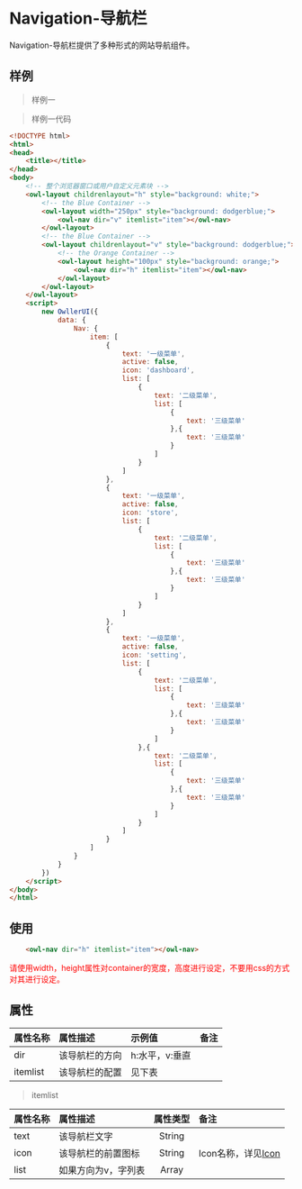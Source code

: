 # Navigation-导航栏

Navigation-导航栏提供了多种形式的网站导航组件。

## 样例

> 样例一

<div class="exam-wrapper">
    <owl-layout childrenlayout="h" style="background: white;">
    		<!-- the Blue Container -->
            <owl-layout width="250px" style="background: dodgerblue;">
                <owl-nav dir="v" itemlist="item"></owl-nav>
            </owl-layout>
            <!-- the Green Container -->
            <owl-layout childrenlayout="v" style="background: dodgerblue;">
                <!-- the Orange Container -->
                <owl-layout height="60px" style="background: orange;">
                    <owl-nav dir="h" itemlist="item"></owl-nav>
                </owl-layout>
            </owl-layout>
        </owl-layout>
</div>

> 样例一代码

```html
<!DOCTYPE html>
<html>
<head>
	<title></title>
</head>
<body>
	<!-- 整个浏览器窗口或用户自定义元素块 -->
	<owl-layout childrenlayout="h" style="background: white;">
		<!-- the Blue Container -->
        <owl-layout width="250px" style="background: dodgerblue;">
            <owl-nav dir="v" itemlist="item"></owl-nav>
        </owl-layout>
        <!-- the Blue Container -->
        <owl-layout childrenlayout="v" style="background: dodgerblue;">
            <!-- the Orange Container -->
            <owl-layout height="100px" style="background: orange;">
                <owl-nav dir="h" itemlist="item"></owl-nav>
            </owl-layout>
        </owl-layout>
    </owl-layout>
    <script>
        new OwllerUI({
            data: {
                Nav: {
                    item: [
                        {
                            text: '一级菜单',
                            active: false,
                            icon: 'dashboard',
                            list: [
                                {
                                    text: '二级菜单',
                                    list: [
                                        {
                                            text: '三级菜单'
                                        },{
                                            text: '三级菜单'
                                        }
                                    ]
                                }
                            ]
                        },
                        {
                            text: '一级菜单',
                            active: false,
                            icon: 'store',
                            list: [
                                {
                                    text: '二级菜单',
                                    list: [
                                        {
                                            text: '三级菜单'
                                        },{
                                            text: '三级菜单'
                                        }
                                    ]
                                }
                            ]
                        },
                        {
                            text: '一级菜单',
                            active: false,
                            icon: 'setting',
                            list: [
                                {
                                    text: '二级菜单',
                                    list: [
                                        {
                                            text: '三级菜单'
                                        },{
                                            text: '三级菜单'
                                        }
                                    ]
                                },{
                                    text: '二级菜单',
                                    list: [
                                        {
                                            text: '三级菜单'
                                        },{
                                            text: '三级菜单'
                                        }
                                    ]
                                }
                            ]
                        }
                    ]
                }
            }
        })
    </script>
</body>
</html>
```

## 使用



```html
	<owl-nav dir="h" itemlist="item"></owl-nav>
```


<font color="red">请使用width，height属性对container的宽度，高度进行设定，不要用css的方式对其进行设定。</font>

## 属性

|	属性名称		|	属性描述		    |	示例值	        |	备注		|
|:------------- |:-------------     |:----------        |:---       |
|	dir		    |	该导航栏的方向	|	h:水平，v:垂直	|           |
|	itemlist    |	该导航栏的配置	|	见下表       	|           |

> itemlist

|	属性名称		|	属性描述		    |	属性类型	        |	备注		|
|:------------- |:-------------     |:----------:       |:---       |
|	text	|	该导航栏文字	        |	String      	|           |
|	icon    |	该导航栏的前置图标	|	String 	        |    Icon名称，详见<a href="/icon/icon.html">Icon</a>       |
|	list    |	如果方向为v，字列表	|	Array 	        |           |